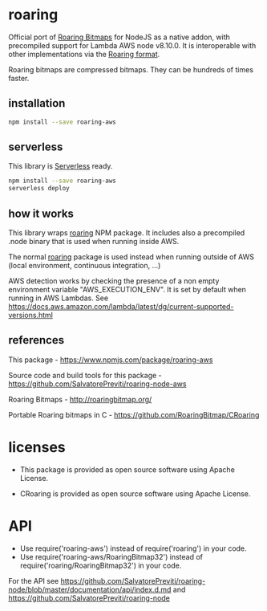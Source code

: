 # roaring

Official port of [Roaring Bitmaps](http://roaringbitmap.org) for NodeJS as a native addon, with precompiled support for Lambda AWS node v8.10.0.
It is interoperable with other implementations via the [Roaring format](https://github.com/RoaringBitmap/RoaringFormatSpec/).

Roaring bitmaps are compressed bitmaps. They can be hundreds of times faster.

## installation

```sh
npm install --save roaring-aws
```

## serverless

This library is [Serverless](https://serverless.com/framework/docs/providers/aws/guide/deploying/) ready.

```sh
npm install --save roaring-aws
serverless deploy
```

## how it works

This library wraps [roaring](https://github.com/SalvatorePreviti/roaring-node) NPM package.
It includes also a precompiled .node binary that is used when running inside AWS.

The normal [roaring](https://github.com/SalvatorePreviti/roaring-node) package is used instead when running outside of AWS (local environment, continuous integration, ...)

AWS detection works by checking the presence of a non empty environment variable "AWS_EXECUTION_ENV".
It is set by default when running in AWS Lambdas.
See https://docs.aws.amazon.com/lambda/latest/dg/current-supported-versions.html

## references

This package - <https://www.npmjs.com/package/roaring-aws>

Source code and build tools for this package - <https://github.com/SalvatorePreviti/roaring-node-aws>

Roaring Bitmaps - <http://roaringbitmap.org/>

Portable Roaring bitmaps in C - <https://github.com/RoaringBitmap/CRoaring>

# licenses

- This package is provided as open source software using Apache License.

- CRoaring is provided as open source software using Apache License.

# API

- Use require('roaring-aws') instead of require('roaring') in your code.
- Use require('roaring-aws/RoaringBitmap32') instead of require('roaring/RoaringBitmap32') in your code.

For the API see <https://github.com/SalvatorePreviti/roaring-node/blob/master/documentation/api/index.d.md> and <https://github.com/SalvatorePreviti/roaring-node>
